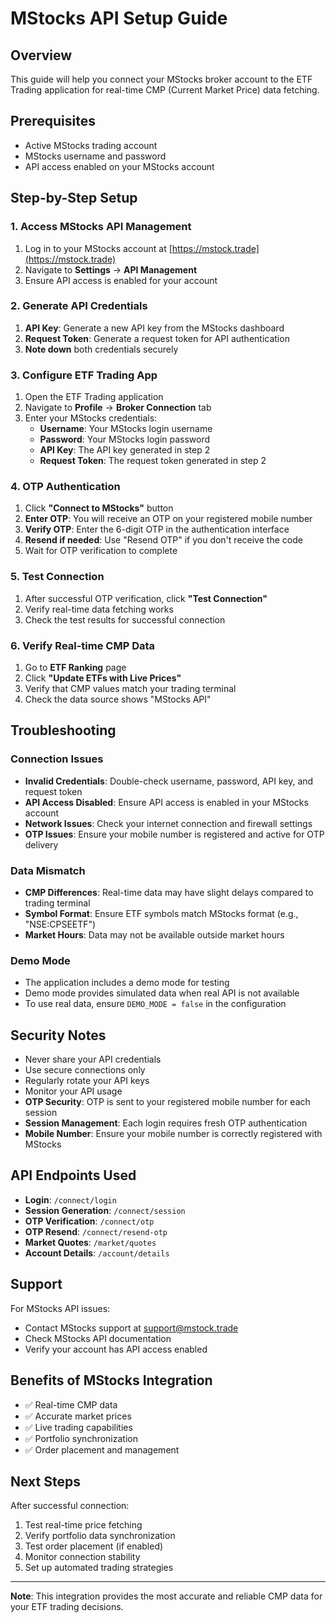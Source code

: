 # MStocks API Setup Guide

## Overview
This guide will help you connect your MStocks broker account to the ETF Trading application for real-time CMP (Current Market Price) data fetching.

## Prerequisites
- Active MStocks trading account
- MStocks username and password
- API access enabled on your MStocks account

## Step-by-Step Setup

### 1. Access MStocks API Management
1. Log in to your MStocks account at [https://mstock.trade](https://mstock.trade)
2. Navigate to **Settings** → **API Management**
3. Ensure API access is enabled for your account

### 2. Generate API Credentials
1. **API Key**: Generate a new API key from the MStocks dashboard
2. **Request Token**: Generate a request token for API authentication
3. **Note down** both credentials securely

### 3. Configure ETF Trading App
1. Open the ETF Trading application
2. Navigate to **Profile** → **Broker Connection** tab
3. Enter your MStocks credentials:
   - **Username**: Your MStocks login username
   - **Password**: Your MStocks login password
   - **API Key**: The API key generated in step 2
   - **Request Token**: The request token generated in step 2

### 4. OTP Authentication
1. Click **"Connect to MStocks"** button
2. **Enter OTP**: You will receive an OTP on your registered mobile number
3. **Verify OTP**: Enter the 6-digit OTP in the authentication interface
4. **Resend if needed**: Use "Resend OTP" if you don't receive the code
5. Wait for OTP verification to complete

### 5. Test Connection
1. After successful OTP verification, click **"Test Connection"**
2. Verify real-time data fetching works
3. Check the test results for successful connection

### 6. Verify Real-time CMP Data
1. Go to **ETF Ranking** page
2. Click **"Update ETFs with Live Prices"**
3. Verify that CMP values match your trading terminal
4. Check the data source shows "MStocks API"

## Troubleshooting

### Connection Issues
- **Invalid Credentials**: Double-check username, password, API key, and request token
- **API Access Disabled**: Ensure API access is enabled in your MStocks account
- **Network Issues**: Check your internet connection and firewall settings
- **OTP Issues**: Ensure your mobile number is registered and active for OTP delivery

### Data Mismatch
- **CMP Differences**: Real-time data may have slight delays compared to trading terminal
- **Symbol Format**: Ensure ETF symbols match MStocks format (e.g., "NSE:CPSEETF")
- **Market Hours**: Data may not be available outside market hours

### Demo Mode
- The application includes a demo mode for testing
- Demo mode provides simulated data when real API is not available
- To use real data, ensure `DEMO_MODE = false` in the configuration

## Security Notes
- Never share your API credentials
- Use secure connections only
- Regularly rotate your API keys
- Monitor your API usage
- **OTP Security**: OTP is sent to your registered mobile number for each session
- **Session Management**: Each login requires fresh OTP authentication
- **Mobile Number**: Ensure your mobile number is correctly registered with MStocks

## API Endpoints Used
- **Login**: `/connect/login`
- **Session Generation**: `/connect/session`
- **OTP Verification**: `/connect/otp`
- **OTP Resend**: `/connect/resend-otp`
- **Market Quotes**: `/market/quotes`
- **Account Details**: `/account/details`

## Support
For MStocks API issues:
- Contact MStocks support at support@mstock.trade
- Check MStocks API documentation
- Verify your account has API access enabled

## Benefits of MStocks Integration
- ✅ Real-time CMP data
- ✅ Accurate market prices
- ✅ Live trading capabilities
- ✅ Portfolio synchronization
- ✅ Order placement and management

## Next Steps
After successful connection:
1. Test real-time price fetching
2. Verify portfolio data synchronization
3. Test order placement (if enabled)
4. Monitor connection stability
5. Set up automated trading strategies

---

**Note**: This integration provides the most accurate and reliable CMP data for your ETF trading decisions. 